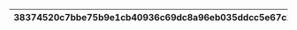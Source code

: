 |38374520c7bbe75b9e1cb40936c69dc8a96eb035ddcc5e67c10d475d10ec6405|018b9b40d852839a399a32ae2fdfa796b3bd2f59265ad5fb1f7d2767c9c8271e|ab419072f238df1dcd3901ab881292d046fc7ed30895143c292049262875483d|dddcdb5a0085baa7fa0c401174b955267c728ed2662cce81115c6c2fb09425a3|bccced6f629dddcdbb2a8e48f7425896c2294e46798978566e33bf3a8fa1b195|85e7c37a21fbb53e726405f9c8ce2a5ca0f186dd4f84fa632a3fdbfbbad9aac5|2212f288d7bdd990ebf6cd9572e18f90658445de549c9882c2ba2cbf7b8ef93d|be6ef512d06d05ea24d2f9a53786785bd4f12ca47e9c53c5b745e6c24bcd6eee|9e3efe6916170c463d2a662e283bee62148ce317b9d1f2b01a078b0b5e9144ae|e4d6abf4ab580177e07a4333f8d10549a673858b6ac63a51eb59d7b6cadf6827|4eabbfd270f089f9d4dad275eb97ff7d3dd36e2e4782f7e264b94f960adf2b89|c726019f1470d16dc8a1baf60308749a3985b28913d5d5650322ced0dc6238e5|c610c6a5f71ff0805f52dbc5281003ef6c086a631202da97684620517f317127|a33824d5e01080842c02ed2faab01f63cddbe7b3f03244af83f25c6b77a9ff7a|cb22444f99b26ab6a457135419fced27de8c1b30504f8d5dba1552a4d4a0fa3b|3d12a4e5c34a70bde4e4bc2f9adb421383f0839e1f034b64f8c7b0f7f4381468|cfae6720af537b7f54ce6e1dc2c36b5b0369d1182496171b7a3c266c6ae3f19a|839d126c0ba3a77cde75a7d72891275fd642434e5e910623a7e02a6ee4b72002|2f229e0dd8b3d81f3aba811cd0972a26a0eb154e8dc938d224d421696aafd82a|e6454d044ac0eccfa2180de7a6277bd400ff48d9eb8501693c5cec00876d5920|527695d0556fc76e48a74961eb8b9efefdeb7f665ab2e4000830352eb76ad5da|d5820037133c6929a8f92f1230b8ffb739cfeeef1ef979ff22926e111fb34701|36d283d551d90151844be719d354c0776707bb18d4e95b397890da70fbb9c0ad|
| --- | --- | --- | --- | --- | --- | --- | --- | --- | --- | --- | --- | --- | --- | --- | --- | --- | --- | --- | --- | --- | --- | --- |
